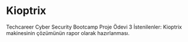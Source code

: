 # Kioptrix
Techcareer Cyber Security Bootcamp Proje Ödevi 3
İstenilenler: Kioptrix makinesinin çözümünün rapor olarak hazırlanması.

